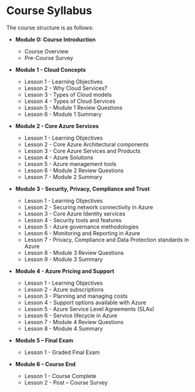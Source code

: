 # Course Syllabus #

The course structure is as follows:

- **Module 0: Course Introduction**
    - Course Overview
    - Pre-Course Survey


- **Module 1 - Cloud Concepts**
    - Lesson 1 - Learning Objectives
    - Lesson 2 - Why Cloud Services?
    - Lesson 3 - Types of Cloud models
    - Lesson 4 - Types of Cloud Services
    - Lesson 5 - Module 1 Review Questions
    - Lesson 6 - Module 1 Summary


- **Module 2 - Core Azure Services**
    - Lesson 1 - Learning Objectives
    - Lesson 2 - Core Azure Architectural components
    - Lesson 3 - Core Azure Services and Products
    - Lesson 4 - Azure Solutions
    - Lesson 5 - Azure management tools
    - Lesson 6 - Module 2 Review Questions
    - Lesson 7 - Module 2 Summary

- **Module 3 - Security, Privacy, Compliance and Trust**
    - Lesson 1 - Learning Objectives
    - Lesson 2 - Securing network connectivity in Azure
    - Lesson 3 - Core Azure Identity services
    - Lesson 4 - Security tools and features
    - Lesson 5 - Azure governance methodologies
    - Lesson 6 - Monitoring and Reporting in Azure
    - Lesson 7 - Privacy, Compliance and Data Protection standards in Azure
    - Lesson 8 - Module 3 Review Questions
    - Lesson 9 - Module 3 Summary

- **Module 4 - Azure Pricing and Support**
    - Lesson 1 - Learning Objectives
    - Lesson 2 - Azure subscriptions
    - Lesson 3 - Planning and managing costs	
    - Lesson 4 - Support options available with Azure
    - Lesson 5 - Azure Service Level Agreements (SLAs)
    - Lesson 6 - Service lifecycle in Azure
    - Lesson 7 - Module 4 Review Questions
    - Lesson 8 - Module 4 Summary

- **Module 5 – Final Exam**
    - Lesson 1 - Graded Final Exam

- **Module 6 – Course End**
    - Lesson 1 - Course Complete
    - Lesson 2 - Post – Course Survey







